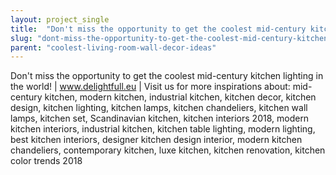 ```yaml
---
layout: project_single
title:  "Don't miss the opportunity to get the coolest mid-century kitchen lighting in the world! | www.delightfull.eu | Visit us for more inspirations about: mid-century kitchen, modern kitchen, industrial kitchen, kitchen decor, kitchen design, kitchen ligh"
slug: "dont-miss-the-opportunity-to-get-the-coolest-mid-century-kitchen-lighting-in-the-world-www"
parent: "coolest-living-room-wall-decor-ideas"
---
```

Don't miss the opportunity to get the coolest mid-century kitchen lighting in the world! | www.delightfull.eu | Visit us for more inspirations about: mid-century kitchen, modern kitchen, industrial kitchen, kitchen decor, kitchen design, kitchen lighting, kitchen lamps, kitchen chandeliers, kitchen wall lamps, kitchen set, Scandinavian kitchen, kitchen interiors 2018, modern kitchen interiors, industrial kitchen, kitchen table lighting, modern lighting, best kitchen interiors, designer kitchen design interior, modern kitchen chandeliers, contemporary kitchen, luxe kitchen, kitchen renovation, kitchen color trends 2018